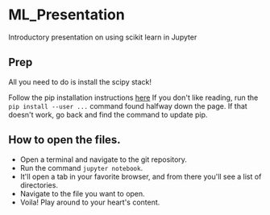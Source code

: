 # ML_Presentation
Introductory presentation on using scikit learn in Jupyter

## Prep

All you need to do is install the scipy stack!

Follow the pip installation instructions [here](https://www.scipy.org/install.html)
If you don't like reading, run the `pip install --user ...` command found halfway down the page.
If that doesn't work, go back and find the command to update pip.

## How to open the files.

* Open a terminal and navigate to the git repository.
* Run the command `jupyter notebook`.
* It'll open a tab in your favorite browser, and from there you'll see a list of directories.
* Navigate to the file you want to open.
* Voila! Play around to your heart's content.
